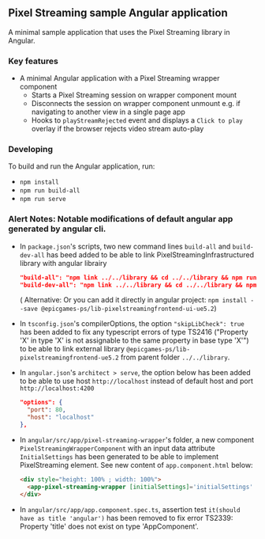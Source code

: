 ## Pixel Streaming sample Angular application

A minimal sample application that uses the Pixel Streaming library in Angular.

### Key features
- A minimal Angular application with a Pixel Streaming wrapper component
  - Starts a Pixel Streaming session on wrapper component mount
  - Disconnects the session on wrapper component unmount e.g. if navigating to another view in a single page app
  - Hooks to `playStreamRejected` event and displays a `Click to play` overlay if the browser rejects video stream auto-play

### Developing

To build and run the Angular application, run:

- `npm install`
- `npm run build-all`
- `npm run serve`

### Alert Notes: Notable modifications of default angular app generated by angular cli.
- In `package.json`'s scripts, two new command lines `build-all` and `build-dev-all` has beed added to be able to link PixelStreamingInfrastructured library with angular librairy
  ```json
  "build-all": "npm link ../../library && cd ../../library && npm run build && cd ../implementations/angular && npm run build",
  "build-dev-all": "npm link ../../library && cd ../../library && npm run build-dev && cd ../implementations/angular && npm run build-dev"
  ```
  ( Alternative: Or you can add it directly in angular project: `npm install --save @epicgames-ps/lib-pixelstreamingfrontend-ui-ue5.2`)

- In `tsconfig.json`'s compilerOptions, the option `"skipLibCheck": true` has been added to fix any typescript errors of type TS2416 ("Property 'X' in type 'X' is not assignable to the same property in base type 'X'") to be able to link external library `@epicgames-ps/lib-pixelstreamingfrontend-ue5.2` from parent folder `../../library`.

- In `angular.json`'s `architect > serve`, the option below has been added to be able to use host `http://localhost` instead of default host and port `http://localhost:4200`

  ```json
  "options": {
    "port": 80, 
    "host": "localhost"
  },
  ```

- In `angular/src/app/pixel-streaming-wrapper`'s folder, a new component `PixelStreamingWrapperComponent` with an input data attribute `InitialSettings` has been generated to be able to implement PixelStreaming element. See new content of `app.component.html` below:
  ```html
  <div style="height: 100% ; width: 100%">
    <app-pixel-streaming-wrapper [initialSettings]='initialSettings' />
  </div>
  ```
  
- In `angular/src/app/app.component.spec.ts`, assertion test `it(should have as title 'angular')` has been removed to fix error TS2339: Property 'title' does not exist on type 'AppComponent'.
